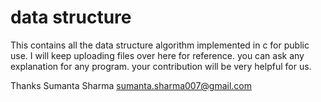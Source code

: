 # data structure

This contains all the data structure algorithm implemented in c for public use.
I will keep uploading files over here for reference. you can ask any explanation for any program. 
your contribution will be very helpful for us.

Thanks 
Sumanta Sharma
sumanta.sharma007@gmail.com
